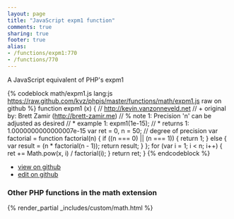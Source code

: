 ```yaml
---
layout: page
title: "JavaScript expm1 function"
comments: true
sharing: true
footer: true
alias:
- /functions/expm1:770
- /functions/770
---
```

<!-- Generated by Rakefile:build -->
A JavaScript equivalent of PHP's expm1

{% codeblock math/expm1.js lang:js https://raw.github.com/kvz/phpjs/master/functions/math/expm1.js raw on github %}
function expm1 (x) {
    // http://kevin.vanzonneveld.net
    // +   original by: Brett Zamir (http://brett-zamir.me)
    // %          note 1: Precision 'n' can be adjusted as desired
    // *     example 1: expm1(1e-15);
    // *     returns 1: 1.0000000000000007e-15
    var ret = 0,
        n = 50; // degree of precision
    var factorial = function factorial(n) {
        if ((n === 0) || (n === 1)) {
            return 1;
        } else {
            var result = (n * factorial(n - 1));
            return result;
        }
    };
    for (var i = 1; i < n; i++) {
        ret += Math.pow(x, i) / factorial(i);
    }
    return ret;
}
{% endcodeblock %}

 - [view on github](https://github.com/kvz/phpjs/blob/master/functions/math/expm1.js)
 - [edit on github](https://github.com/kvz/phpjs/edit/master/functions/math/expm1.js)

### Other PHP functions in the math extension
{% render_partial _includes/custom/math.html %}
